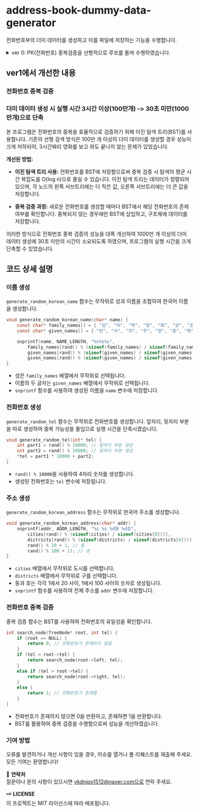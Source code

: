 # address-book-dummy-data-generator

전화번호부의 더미 데이터를 생성하고 이를 파일에 저장하는 기능을 수행합니다.

<details>
<summary>ver 0: PK(전화번호) 중복검증을 선형적으로 루프를 돌며 수행하였습니다.</summary>
<div markdown="1">

## 코드 상세 설명

## 이름을 생성합니다.

### 1.  `generate_random_korean_name`

```c
void generate_random_korean_name(char* name) {
    const char* family_names[] = { "김", "이", "박", "정", "최", "강", "조", "윤", "장", "임" };
    const char* given_names[] = { "민", "서", "지", "우", "현", "준", "하", "영", "소", "은" };

    snprintf(name, NAME_LENGTH, "%s%s%s",
        family_names[rand() % (sizeof(family_names) / sizeof(family_names[0]))],
        given_names[rand() % (sizeof(given_names) / sizeof(given_names[0]))],
        given_names[rand() % (sizeof(given_names) / sizeof(given_names[0]))]);
}
```

- **성**과 **이름**의 조합으로 이름을 생성합니다.
- 성은 `family_names` 배열에서 무작위로 선택됩니다.
- 이름의 두 글자는 `given_names` 배열에서 무작위로 선택됩니다.
- `snprintf` 함수를 사용하여 생성된 이름을 `name` 변수에 저장합니다.

## 전화번호를 생성합니다.

### `generate_random_tel`

```c
void generate_random_tel(char* tel) {
    snprintf(tel, TEL_LENGTH, "010-%04d-%04d", rand() % 10000, rand() % 10000);
}
```

- `rand() % 10000`을 사용하여 4자리 숫자를 생성합니다.
- `snprintf` 함수를 사용하여 생성된 전화번호를 `tel` 변수에 저장합니다.

## 주소를 생성합니다.

### `generate_random_korean_address`

```c
void generate_random_korean_address(char* addr) {
    snprintf(addr, ADDR_LENGTH, "%s %s %d동 %d호",
        cities[rand() % (sizeof(cities) / sizeof(cities[0]))],
        districts[rand() % (sizeof(districts) / sizeof(districts[0]))],
        rand() % 20 + 1, // 동
        rand() % 100 + 1); // 호
}
```

```c
const char* cities[] = {
    "서울", "부산", "대구", "인천", "광주", "대전", "울산", "세종", 
    "경기", "강원", "충북", "충남", "전북", "전남", "경북", "경남", "제주"
};

const char* districts[] = {
    "강남구", "강동구", "강북구", "강서구", "관악구", "광진구", "구로구", 
    "금천구", "노원구", "도봉구", "동대문구", "동작구", "마포구", "서대문구", 
    "서초구", "성동구", "성북구", "송파구", "양천구", "영등포구", "용산구", 
    "은평구", "종로구", "중구", "중랑구", "군포시", "수원시", "당동", "엑스포로", 
    "루센트블록동네", "디트로이트", "컴튼", "로스엔젤레스"
};
```

```c
void generate_random_korean_name(char* name) {
    const char* family_names[] = { "김", "이", "박", "정", "최", "강", "조", 
    "윤", "장", "임" };
    const char* given_names[] = { "민", "서", "지", "우", "현", "준", "하", 
    "영", "소", "은" };

    snprintf(name, NAME_LENGTH, "%s%s%s",
        family_names[rand() % (sizeof(family_names) / sizeof(family_names[0]))],
        given_names[rand() % (sizeof(given_names) / sizeof(given_names[0]))],
        given_names[rand() % (sizeof(given_names) / sizeof(given_names[0]))]);
}
```

- `cities` 배열에서 무작위로 도시를 선택합니다.
- `districts` 배열에서 무작위로 구를 선택합니다.
- 동(아파트 동)을 `rand() % 20 + 1`을 사용하여 1에서 20 사이의 숫자로 생성합니다.
- 호(아파트 호)를 `rand() % 100 + 1`을 사용하여 1에서 100 사이의 숫자로 생성합니다.
- `snprintf` 함수를 사용하여 전체 주소를 `addr` 변수에 저장합니다.

---

## 전화번호의 중복을 검증합니다.

1. **중복 검증 함수**:
    
    ```c
    int is_tel_unique(const char* tel, const char* existing_tels[], int count)
    ```
    
    - **입력**:
        - `tel`: 검증할 전화번호.
        - `existing_tels`: 기존 전화번호 목록.
        - `count`: 현재 전화번호의 수.
    - **출력**:
        - 중복된 전화번호가 있으면 `0`, 그렇지 않으면 `1`을 반환합니다.
2. **중복 검사 과정**:
    
    ```c
    for (int i = 0; i < count; i++) {
        if (strcmp(tel, existing_tels[i]) == 0) {
            return 0; // 중복된 전화번호
        }
    }
    return 1; // 유일한 전화번호
    ```
    
    - 루프를 돌며  `existing_tels` 배열의 각 전화번호와 현재 생성한 전화번호(`tel`)를 비교합니다.
    - `strcmp(tel, existing_tels[i])`를 사용하여 전화번호가 일치하는지 검사합니다.
    - 중복된 전화번호가 발견되면 `0`을 반환하여 중복을 표시합니다.
    - `0`을 반환받으면 반복문을 탈출하지 못하고 다시 중복 검증 함수를 호출합니다.
    - 모든 전화번호와 비교한 후 중복이 없으면 `1`을 반환하며 반복문을 탈출해 전화번호를 저장합니다.
        
        ```c
         for (int i = 0; i < NUM_RECORDS; i++) {
             char tel[TEL_LENGTH];
             int unique = 0;
        
             // 중복되지 않는 전화번호 생성
             while (!unique) {
                 generate_random_tel(tel);
                 unique = is_tel_unique(tel, existing_tels, tel_count);
             }
        
             // 전화번호 저장
             existing_tels[tel_count] = my_strdup(tel);
             if (existing_tels[tel_count] == NULL) {
                 perror("Failed to duplicate phone number");
                 free_string_array(existing_tels, tel_count);
                 free(records);
                 return EXIT_FAILURE;
             }
             tel_count++;
        
             generate_random_korean_name(records[i].name);
             strcpy(records[i].tel, tel);
             generate_random_korean_address(records[i].addr);
         }
        ```

---

### 🌟 기여 방법

오류를 발견하거나 개선 사항이 있을 경우, 이슈를 열거나 풀 리퀘스트를 제출해 주세요. 모든 기여는 환영합니다!

### 📧 연락처

질문이나 문의 사항이 있으시면 vkdnjpo1512@naver.com으로 연락 주세요.

### 🗝️LICENSE

이 프로젝트는 MIT 라이선스에 따라 배포됩니다.

</div>
</details>

<!--# address-book-dummy-data-generator-->

## ver1에서 개선한 내용

### 전화번호 중복 검증
### 더미 데이터 생성 시 실행 시간 3시간 이상(100만개) -> 30초 미만(1000만개)으로 단축

본 프로그램은 전화번호의 중복을 효율적으로 검증하기 위해 이진 탐색 트리(BST)를 사용합니다. 기존의 선형 검색 방식은 100만 개 이상의 더미 데이터를 생성할 경우 성능이 크게 저하되어, 3시간짜리 영화를 보고 와도 끝나지 않는 문제가 있었습니다.

**개선된 방법:**

- **이진 탐색 트리 사용:** 전화번호를 BST에 저장함으로써 중복 검증 시 탐색의 평균 시간 복잡도를 O(log n)으로 줄일 수 있습니다. 이진 탐색 트리는 데이터가 정렬되어 있으며, 각 노드의 왼쪽 서브트리에는 더 작은 값, 오른쪽 서브트리에는 더 큰 값을 저장합니다.

- **중복 검증 과정:** 새로운 전화번호를 생성할 때마다 BST에서 해당 전화번호의 존재 여부를 확인합니다. 중복되지 않는 경우에만 BST에 삽입하고, 구조체에 데이터를 저장합니다.

이러한 방식으로 전화번호 중복 검증의 성능을 대폭 개선하여 1000만 개 이상의 더미 데이터 생성에 30초 미만의 시간이 소요되도록 하였으며, 프로그램의 실행 시간을 크게 단축할 수 있었습니다.

## 코드 상세 설명

### 이름 생성

`generate_random_korean_name` 함수는 무작위로 성과 이름을 조합하여 한국어 이름을 생성합니다.

```c
void generate_random_korean_name(char* name) {
    const char* family_names[] = { "김", "이", "박", "정", "최", "강", "조", "윤", "장", "임" };
    const char* given_names[] = { "민", "서", "지", "우", "현", "준", "하", "영", "소", "은" };

    snprintf(name, NAME_LENGTH, "%s%s%s",
        family_names[rand() % (sizeof(family_names) / sizeof(family_names[0]))],
        given_names[rand() % (sizeof(given_names) / sizeof(given_names[0]))],
        given_names[rand() % (sizeof(given_names) / sizeof(given_names[0]))]);
}
```

- 성은 `family_names` 배열에서 무작위로 선택됩니다.
- 이름의 두 글자는 `given_names` 배열에서 무작위로 선택됩니다.
- `snprintf` 함수를 사용하여 생성된 이름을 `name` 변수에 저장합니다.

### 전화번호 생성

`generate_random_tel` 함수는 무작위로 전화번호를 생성합니다.
앞자리, 뒷자리 부분을 따로 생성하여 중복 가능성을 줄임으로 실행 시간을 단축시켰습니다.

```c
void generate_random_tel(int* tel) {
    int part1 = rand() % 10000; // 앞자리 부분 생성
    int part2 = rand() % 10000; // 뒷자리 부분 생성
    *tel = part1 * 10000 + part2;
}
```

- `rand() % 10000`을 사용하여 4자리 숫자를 생성합니다.
- 생성된 전화번호는 `tel` 변수에 저장됩니다.

### 주소 생성

`generate_random_korean_address` 함수는 무작위로 한국어 주소를 생성합니다.

```c
void generate_random_korean_address(char* addr) {
    snprintf(addr, ADDR_LENGTH, "%s %s %d동 %d호",
        cities[rand() % (sizeof(cities) / sizeof(cities[0]))],
        districts[rand() % (sizeof(districts) / sizeof(districts[0]))],
        rand() % 20 + 1, // 동
        rand() % 100 + 1); // 호
}
```

- `cities` 배열에서 무작위로 도시를 선택합니다.
- `districts` 배열에서 무작위로 구를 선택합니다.
- 동과 호는 각각 1에서 20 사이, 1에서 100 사이의 숫자로 생성됩니다.
- `snprintf` 함수를 사용하여 전체 주소를 `addr` 변수에 저장합니다.

### 전화번호 중복 검증

중복 검증 함수는 BST를 사용하여 전화번호의 유일성을 확인합니다.

```c
int search_node(TreeNode* root, int tel) {
    if (root == NULL) {
        return 0; // 전화번호가 존재하지 않음
    }
    if (tel < root->tel) {
        return search_node(root->left, tel);
    }
    else if (tel > root->tel) {
        return search_node(root->right, tel);
    }
    else {
        return 1; // 전화번호가 존재함
    }
}
```

- 전화번호가 존재하지 않으면 0을 반환하고, 존재하면 1을 반환합니다.
- BST를 활용하여 중복 검증을 수행함으로써 성능을 개선하였습니다.

### 기여 방법

오류를 발견하거나 개선 사항이 있을 경우, 이슈를 열거나 풀 리퀘스트를 제출해 주세요. 모든 기여는 환영합니다!

📧 **연락처**  
질문이나 문의 사항이 있으시면 vkdnjpo1512@naver.com으로 연락 주세요.

🗝️ **LICENSE**  
이 프로젝트는 MIT 라이선스에 따라 배포됩니다.
